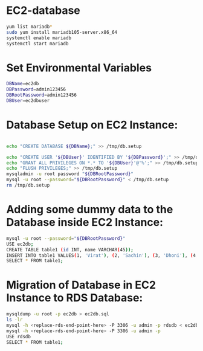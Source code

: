# EC2-database
```bash
yum list mariadb*
sudo yum install mariadb105-server.x86_64
systemctl enable mariadb
systemctl start mariadb
```

# Set Environmental Variables
```bash
DBName=ec2db
DBPassword=admin123456
DBRootPassword=admin123456
DBUser=ec2dbuser
```


# Database Setup on EC2 Instance:
```bash

echo "CREATE DATABASE ${DBName};" >> /tmp/db.setup

echo "CREATE USER '${DBUser}' IDENTIFIED BY '${DBPassword}';" >> /tmp/db.setup
echo "GRANT ALL PRIVILEGES ON *.* TO '${DBUser}'@'%';" >> /tmp/db.setup
echo "FLUSH PRIVILEGES;" >> /tmp/db.setup
mysqladmin -u root password "${DBRootPassword}"
mysql -u root --password="${DBRootPassword}" < /tmp/db.setup
rm /tmp/db.setup
```

# Adding some dummy data to the Database inside EC2 Instance:
```bash
mysql -u root --password="${DBRootPassword}"
USE ec2db;
CREATE TABLE table1 (id INT, name VARCHAR(45));
INSERT INTO table1 VALUES(1, 'Virat'), (2, 'Sachin'), (3, 'Dhoni'), (4, 'ABD');
SELECT * FROM table1;
```


# Migration of Database in EC2 Instance to RDS Database:
```bash
mysqldump -u root -p ec2db > ec2db.sql
ls -lr
mysql -h <replace-rds-end-point-here> -P 3306 -u admin -p rdsdb < ec2db.sql
mysql -h <replace-rds-end-point-here> -P 3306 -u admin -p
USE rdsdb
SELECT * FROM table1;
```

